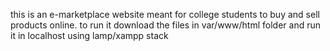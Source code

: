 this is an e-marketplace website meant for college students to buy and sell products online. to run it download the files in var/www/html folder and run it in localhost using lamp/xampp stack
